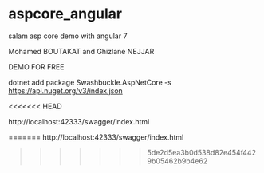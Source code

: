 # aspcore_angular

salam asp core demo with angular 7 

Mohamed BOUTAKAT and Ghizlane NEJJAR

DEMO FOR FREE

dotnet add package Swashbuckle.AspNetCore -s https://api.nuget.org/v3/index.json

<<<<<<< HEAD

http://localhost:42333/swagger/index.html  

=======
http://localhost:42333/swagger/index.html
 
 
>>>>>>> 5de2d5ea3b0d538d82e454f4429b05462b9b4e62
